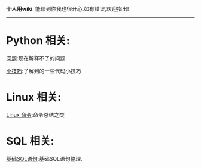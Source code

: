 **个人用wiki**.
能帮到你我也很开心.如有错误,欢迎指出!

***

# Python 相关:

[问题](/python/question):现在解释不了的问题.

[小技巧](/python/python-tips):了解到的一些代码小技巧

# Linux 相关:

[Linux 命令](/linux/terminal-bash):命令总结之类

# SQL 相关:

[基础SQL语句](/sql/sql-query):基础SQL语句整理.

